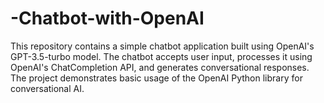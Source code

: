 # -Chatbot-with-OpenAI
This repository contains a simple chatbot application built using OpenAI's GPT-3.5-turbo model. The chatbot accepts user input, processes it using OpenAI's ChatCompletion API, and generates conversational responses. The project demonstrates basic usage of the OpenAI Python library for conversational AI.
